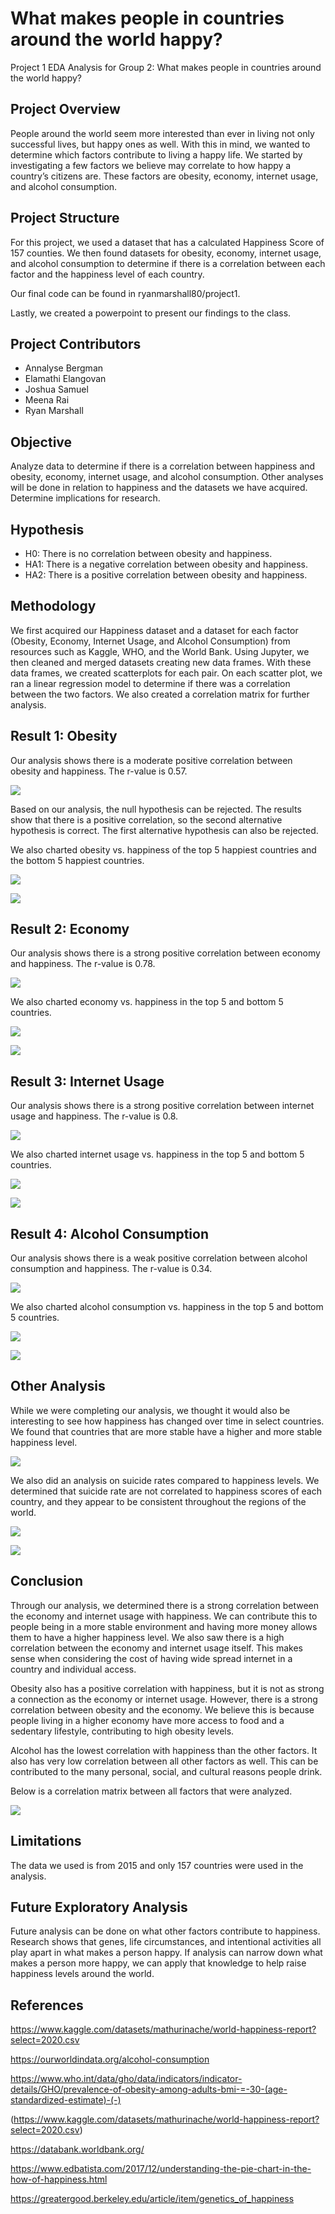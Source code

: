 # What makes people in countries around the world happy?
Project 1 EDA Analysis for Group 2:
What makes people in countries around the world happy?


## Project Overview

People around the world seem more interested than ever in living not only successful lives, but happy ones as well. With this in mind, we wanted to determine which factors contribute to living a happy life. We started by investigating a few factors we believe may correlate to how happy a country’s citizens are. These factors are obesity, economy, internet usage, and alcohol consumption. 

## Project Structure

For this project, we used a dataset that has a calculated Happiness Score of 157 counties. We then found datasets for obesity, economy, internet usage, and alcohol consumption to determine if there is a correlation between each factor and the happiness level of each country. 

Our final code can be found in ryanmarshall80/project1.

Lastly, we created a powerpoint to present our findings to the class. 

## Project Contributors

- Annalyse Bergman
- Elamathi Elangovan
- Joshua Samuel
- Meena Rai
- Ryan Marshall

## Objective

Analyze data to determine if there is a correlation between happiness and obesity, economy, internet usage, and alcohol consumption. Other analyses will be done in relation to happiness and the datasets we have acquired. Determine implications for research. 

## Hypothesis

- H0: There is no correlation between obesity and happiness.
- HA1: There is a negative correlation between obesity and happiness.
- HA2: There is a positive correlation between obesity and happiness.

## Methodology

We first acquired our Happiness dataset and a dataset for each factor (Obesity, Economy, Internet Usage, and Alcohol Consumption) from resources such as Kaggle, WHO, and the World Bank. Using Jupyter, we then cleaned and merged datasets creating new data frames. With these data frames, we created scatterplots for each pair. On each scatter plot, we ran a linear regression model to determine if there was a correlation between the two factors. We also created a correlation matrix for further analysis. 

## Result 1: Obesity

Our analysis shows there is a moderate positive correlation between obesity and happiness. The r-value is 0.57.

![](Images/happiness_vs_obesity.png)

Based on our analysis, the null hypothesis can be rejected. The results show that there is a positive correlation, so the second alternative hypothesis is correct. The first alternative hypothesis can also be rejected. 

We also charted obesity vs. happiness of the top 5 happiest countries and the bottom 5 happiest countries. 

![](Images/obe_country_f.png)

![](Images/obe_country_l.png)

## Result 2: Economy

Our analysis shows there is a strong positive correlation between economy and happiness. The r-value is 0.78. 

![](Images/happiness_vs_economy.png)

We also charted economy vs. happiness in the top 5 and bottom 5 countries.

![](Images/gdp_country_f.png)

![](Images/gdp_country_l.png)

## Result 3: Internet Usage

Our analysis shows there is a strong positive correlation between internet usage and happiness. The r-value is 0.8.

![](Images/happiness_vs_internet.png)

We also charted internet usage vs. happiness in the top 5 and bottom 5 countries.

![](Images/int_country_f.png)

![](Images/int_country_l.png)

## Result 4: Alcohol Consumption

Our analysis shows there is a weak positive correlation between alcohol consumption and happiness. The r-value is 0.34. 

![](Images/happiness_vs_alcohol.png)

We also charted alcohol consumption vs. happiness in the top 5 and bottom 5 countries. 

![](Images/alc_country_f.png)

![](Images/alc_country_l.png)

## Other Analysis

While we were completing our analysis, we thought it would also be interesting to see how happiness has changed over time in select countries. We found that countries that are more stable have a higher and more stable happiness level.

![](Images/Happiness_Change_over_Time.png)

We also did an analysis on suicide rates compared to happiness levels. We determined that suicide rate are not correlated to happiness scores of each country, and they appear to be consistent throughout the regions of the world.

![](figure_9.png)

![](figure_10.png)

## Conclusion

Through our analysis, we determined there is a strong correlation between the economy and internet usage with happiness. We can contribute this to people being in a more stable environment and having more money allows them to have a higher happiness level. We also saw there is a high correlation between the economy and internet usage itself. This makes sense when considering the cost of having wide spread internet in a country and individual access. 

Obesity also has a positive correlation with happiness, but it is not as strong a connection as the economy or internet usage. However, there is a strong correlation between obesity and the economy. We believe this is because people living in a higher economy have more access to food and a sedentary lifestyle, contributing to high obesity levels. 

Alcohol has the lowest correlation with happiness than the other factors. It also has very low correlation between all other factors as well. This can be contributed to the many personal, social, and cultural reasons people drink. 

Below is a correlation matrix between all factors that were analyzed. 

![](Images/figure_5.png)

## Limitations

The data we used is from 2015 and only 157 countries were used in the analysis. 

## Future Exploratory Analysis

Future analysis can be done on what other factors contribute to happiness. Research shows that genes, life circumstances, and intentional activities all play apart in what makes a person happy. If analysis can narrow down what makes a person more happy, we can apply that knowledge to help raise happiness levels around the world. 

## References

https://www.kaggle.com/datasets/mathurinache/world-happiness-report?select=2020.csv

https://ourworldindata.org/alcohol-consumption

https://www.who.int/data/gho/data/indicators/indicator-details/GHO/prevalence-of-obesity-among-adults-bmi-=-30-(age-standardized-estimate)-(-) 

(https://www.kaggle.com/datasets/mathurinache/world-happiness-report?select=2020.csv)

https://databank.worldbank.org/ 

https://www.edbatista.com/2017/12/understanding-the-pie-chart-in-the-how-of-happiness.html

https://greatergood.berkeley.edu/article/item/genetics_of_happiness

